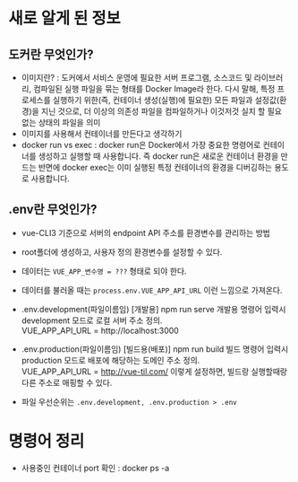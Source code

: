 
# 새로 알게 된 정보

## 도커란 무엇인가?
  - 이미지란? : 도커에서 서비스 운영에 필요한 서버 프로그램, 소스코드 및 라이브러리, 컴파일된 실행 파일을 묶는 형태를 Docker Image라 한다. 다시 말해, 특정 프로세스를 실행하기 위한(즉, 컨테이너 생성(실행)에 필요한) 모든 파일과 설정값(환경)을 지닌 것으로, 더 이상의 의존성 파일을 컴파일하거나 이것저것 실치 할 필요 없는 상태의 파일을 의미
  - 이미지를 사용해서 컨테이너를 만든다고 생각하기
  - docker run vs exec : docker run은 Docker에서 가장 중요한 명령어로 컨테이너를 생성하고 실행할 때 사용합니다. 즉 docker run은 새로운 컨테이너 환경을 만드는 반면에 docker exec는 이미 실행된 특정 컨테이너의 환경을 디버깅하는 용도로 사용합니다.


## .env란 무엇인가?
  - vue-CLI3 기준으로 서버의 endpoint API 주소를 환경변수를 관리하는 방법
  - root폴더에 생성하고, 사용자 정의 환경변수를 설정할 수 있다.
  - 데이터는 `VUE_APP_변수명 = ???` 형태로 되야 한다.
  - 데이터를 불러올 때는 `process.env.VUE_APP_API_URL` 이런 느낌으로 가져온다.
  - .env.development(파일이름임) [개발용]
      npm run serve 개발용 명령어 입력시 development 모드로 로컬 서버 주소 정의.  
      VUE_APP_API_URL = http://localhost:3000
    
  - .env.production(파일이름임) [빌드용(배포)]
      npm run build 빌드 명령어 입력시 production 모드로 배포에 해당하는 도메인 주소 정의.   
      VUE_APP_API_URL = http://vue-til.com/
      이렇게 설정하면, 빌드랑 실행할때랑 다른 주소로 매핑할 수 있다.
  - 파일 우선순위는 `.env.development, .env.production > .env`


# 명령어 정리

- 사용중인 컨테이너 port 확인 : docker ps -a
